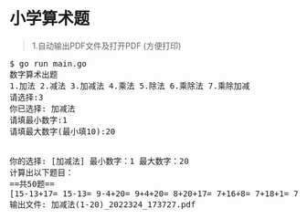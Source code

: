 小学算术题
========

>1.自动输出PDF文件及打开PDF (方便打印)


<pre>$ go run main.go
数字算术出题
1.加法 2.减法 3.加减法 4.乘法 5.除法 6.乘除法 7.乘除加减
请选择:3
你已选择: 加减法
请填最小数字:1
请填最大数字(最小填10):20


你的选择: [加减法] 最小数字：1 最大数字：20
计算出以下题目：
==共50题==
[15-13+17= 15-13= 9-4+20= 9+4+20= 8+20+17= 7+16+8= 7+18+1= 7+18= 18+3= 1+14= 1+14+17= 12+19+9= 12+19-9= 17+3-2= 17+3= 16+1= 12+15= 19-4+5= 19+4+5= 15+8+2= 15-8= 16-16= 16+16= 1+2= 1+2-2= 9+11-15= 17-11+7= 17-11= 5-1= 5+1-5= 8+17-15= 8+17= 10+8= 10-8= 4+13-17= 11+12-20= 11-1= 11+1= 20+18= 20+18-12= 3+14-6= 14+16-10= 14+16= 19+2= 19+2+3= 9+17+17= 10+6+13= 10-6= 14-5+14= 14+5=]
输出文件: 加减法(1-20)_2022324_173727.pdf
</pre>
